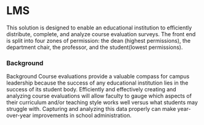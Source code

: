 # LMS

This solution is designed to enable an educational institution to efficiently distribute, complete, and analyze course evaluation surveys. The front end is split into four zones of permission: the dean (highest permissions), the department chair, the professor, and the student(lowest permissions). 

### Background
Background
Course evaluations provide a valuable compass for campus leadership because the success of any educational institution lies in the success of its student body. Efficiently and effectively creating and analyzing course evaluations will allow faculty to gauge which aspects of their curriculum and/or teaching style works well versus what students may struggle with. Capturing and analyzing this data properly can make year-over-year improvements in school administration.
